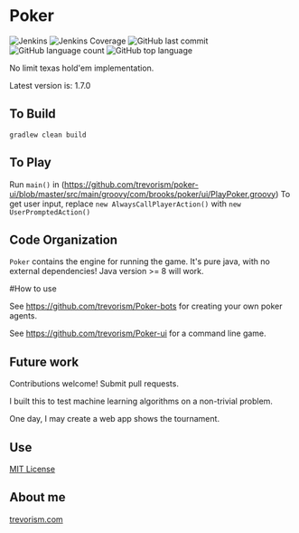 # Poker
![Jenkins](https://img.shields.io/jenkins/build/http/trevorism-build.eastus.cloudapp.azure.com/poker)
![Jenkins Coverage](https://img.shields.io/jenkins/coverage/jacoco/http/trevorism-build.eastus.cloudapp.azure.com/poker)
![GitHub last commit](https://img.shields.io/github/last-commit/trevorism/poker)
![GitHub language count](https://img.shields.io/github/languages/count/trevorism/poker)
![GitHub top language](https://img.shields.io/github/languages/top/trevorism/poker)

No limit texas hold'em implementation.

Latest version is: 1.7.0

## To Build

`gradlew clean build`

## To Play

Run `main()` in (https://github.com/trevorism/poker-ui/blob/master/src/main/groovy/com/brooks/poker/ui/PlayPoker.groovy)
To get user input, replace `new AlwaysCallPlayerAction()` with `new UserPromptedAction()`

## Code Organization

`Poker` contains the engine for running the game. It's pure java, with no external dependencies! Java version >= 8 will work.

#How to use

See https://github.com/trevorism/Poker-bots for creating your own poker agents.

See https://github.com/trevorism/Poker-ui for a command line game. 

## Future work

Contributions welcome! Submit pull requests.

I built this to test machine learning algorithms on a non-trivial problem.

One day, I may create a web app shows the tournament.

## Use

[MIT License](https://github.com/trevorism/Poker/blob/master/LICENSE)

## About me

[trevorism.com](https://trevorism.com)
